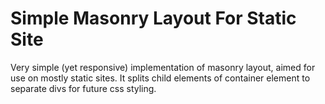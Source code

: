 Simple Masonry Layout For Static Site
=====================================

Very simple (yet responsive) implementation of masonry layout, aimed for use on mostly static sites. It splits child elements of container element to separate divs for future css styling. 
